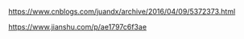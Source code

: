  https://www.cnblogs.com/juandx/archive/2016/04/09/5372373.html 

 https://www.jianshu.com/p/ae1797c6f3ae 

